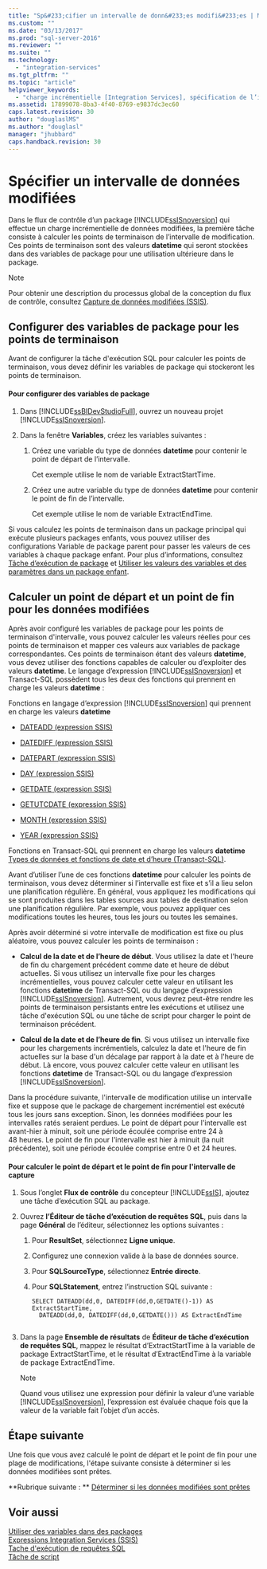 ```yaml
---
title: "Sp&#233;cifier un intervalle de donn&#233;es modifi&#233;es | Microsoft Docs"
ms.custom: ""
ms.date: "03/13/2017"
ms.prod: "sql-server-2016"
ms.reviewer: ""
ms.suite: ""
ms.technology: 
  - "integration-services"
ms.tgt_pltfrm: ""
ms.topic: "article"
helpviewer_keywords: 
  - "charge incrémentielle [Integration Services], spécification de l’intervalle"
ms.assetid: 17899078-8ba3-4f40-8769-e9837dc3ec60
caps.latest.revision: 30
author: "douglaslMS"
ms.author: "douglasl"
manager: "jhubbard"
caps.handback.revision: 30
---
```

# Sp&#233;cifier un intervalle de donn&#233;es modifi&#233;es
  Dans le flux de contrôle d’un package [!INCLUDE[ssISnoversion](../../includes/ssisnoversion-md.md)] qui effectue un charge incrémentielle de données modifiées, la première tâche consiste à calculer les points de terminaison de l’intervalle de modification. Ces points de terminaison sont des valeurs **datetime** qui seront stockées dans des variables de package pour une utilisation ultérieure dans le package.  
  
> [!NOTE]  
>  Pour obtenir une description du processus global de la conception du flux de contrôle, consultez [Capture de données modifiées &#40;SSIS&#41;](../../integration-services/change-data-capture/change-data-capture-ssis.md).  
  
## Configurer des variables de package pour les points de terminaison  
 Avant de configurer la tâche d'exécution SQL pour calculer les points de terminaison, vous devez définir les variables de package qui stockeront les points de terminaison.  
  
#### Pour configurer des variables de package  
  
1.  Dans [!INCLUDE[ssBIDevStudioFull](../../includes/ssbidevstudiofull-md.md)], ouvrez un nouveau projet [!INCLUDE[ssISnoversion](../../includes/ssisnoversion-md.md)].  
  
2.  Dans la fenêtre **Variables**, créez les variables suivantes :  
  
    1.  Créez une variable du type de données **datetime** pour contenir le point de départ de l’intervalle.  
  
         Cet exemple utilise le nom de variable ExtractStartTime.  
  
    2.  Créez une autre variable du type de données **datetime** pour contenir le point de fin de l’intervalle.  
  
         Cet exemple utilise le nom de variable ExtractEndTime.  
  
 Si vous calculez les points de terminaison dans un package principal qui exécute plusieurs packages enfants, vous pouvez utiliser des configurations Variable de package parent pour passer les valeurs de ces variables à chaque package enfant. Pour plus d’informations, consultez [Tâche d’exécution de package](../../integration-services/control-flow/execute-package-task.md) et [Utiliser les valeurs des variables et des paramètres dans un package enfant](../../integration-services/packages/use-the-values-of-variables-and-parameters-in-a-child-package.md).  
  
## Calculer un point de départ et un point de fin pour les données modifiées  
 Après avoir configuré les variables de package pour les points de terminaison d'intervalle, vous pouvez calculer les valeurs réelles pour ces points de terminaison et mapper ces valeurs aux variables de package correspondantes. Ces points de terminaison étant des valeurs **datetime**, vous devez utiliser des fonctions capables de calculer ou d’exploiter des valeurs **datetime**. Le langage d’expression [!INCLUDE[ssISnoversion](../../includes/ssisnoversion-md.md)] et Transact-SQL possèdent tous les deux des fonctions qui prennent en charge les valeurs **datetime** :  
  
 Fonctions en langage d’expression [!INCLUDE[ssISnoversion](../../includes/ssisnoversion-md.md)] qui prennent en charge les valeurs **datetime**  
 -   [DATEADD &#40;expression SSIS&#41;](../../integration-services/expressions/dateadd-ssis-expression.md)  
  
-   [DATEDIFF &#40;expression SSIS&#41;](../../integration-services/expressions/datediff-ssis-expression.md)  
  
-   [DATEPART &#40;expression SSIS&#41;](../../integration-services/expressions/datepart-ssis-expression.md)  
  
-   [DAY &#40;expression SSIS&#41;](../../integration-services/expressions/day-ssis-expression.md)  
  
-   [GETDATE &#40;expression SSIS&#41;](../../integration-services/expressions/getdate-ssis-expression.md)  
  
-   [GETUTCDATE &#40;expression SSIS&#41;](../../integration-services/expressions/getutcdate-ssis-expression.md)  
  
-   [MONTH &#40;expression SSIS&#41;](../../integration-services/expressions/month-ssis-expression.md)  
  
-   [YEAR &#40;expression SSIS&#41;](../../integration-services/expressions/year-ssis-expression.md)  
  
 Fonctions en Transact-SQL qui prennent en charge les valeurs **datetime**  
 [Types de données et fonctions de date et d’heure &#40;Transact-SQL&#41;](../../t-sql/functions/date-and-time-data-types-and-functions-transact-sql.md).  
  
 Avant d’utiliser l’une de ces fonctions **datetime** pour calculer les points de terminaison, vous devez déterminer si l’intervalle est fixe et s’il a lieu selon une planification régulière. En général, vous appliquez les modifications qui se sont produites dans les tables sources aux tables de destination selon une planification régulière. Par exemple, vous pouvez appliquer ces modifications toutes les heures, tous les jours ou toutes les semaines.  
  
 Après avoir déterminé si votre intervalle de modification est fixe ou plus aléatoire, vous pouvez calculer les points de terminaison :  
  
-   **Calcul de la date et de l’heure de début**. Vous utilisez la date et l'heure de fin du chargement précédent comme date et heure de début actuelles. Si vous utilisez un intervalle fixe pour les charges incrémentielles, vous pouvez calculer cette valeur en utilisant les fonctions **datetime** de Transact-SQL ou du langage d’expression [!INCLUDE[ssISnoversion](../../includes/ssisnoversion-md.md)]. Autrement, vous devrez peut-être rendre les points de terminaison persistants entre les exécutions et utilisez une tâche d'exécution SQL ou une tâche de script pour charger le point de terminaison précédent.  
  
-   **Calcul de la date et de l’heure de fin**. Si vous utilisez un intervalle fixe pour les chargements incrémentiels, calculez la date et l'heure de fin actuelles sur la base d'un décalage par rapport à la date et à l'heure de début. Là encore, vous pouvez calculer cette valeur en utilisant les fonctions **datetime** de Transact-SQL ou du langage d’expression [!INCLUDE[ssISnoversion](../../includes/ssisnoversion-md.md)].  
  
 Dans la procédure suivante, l'intervalle de modification utilise un intervalle fixe et suppose que le package de chargement incrémentiel est exécuté tous les jours sans exception. Sinon, les données modifiées pour les intervalles ratés seraient perdues. Le point de départ pour l'intervalle est avant-hier à minuit, soit une période écoulée comprise entre 24 à 48 heures. Le point de fin pour l'intervalle est hier à minuit (la nuit précédente), soit une période écoulée comprise entre 0 et 24 heures.  
  
#### Pour calculer le point de départ et le point de fin pour l'intervalle de capture  
  
1.  Sous l’onglet **Flux de contrôle** du concepteur [!INCLUDE[ssIS](../../includes/ssis-md.md)], ajoutez une tâche d’exécution SQL au package.  
  
2.  Ouvrez **l’Éditeur de tâche d’exécution de requêtes SQL**, puis dans la page **Général** de l’éditeur, sélectionnez les options suivantes :  
  
    1.  Pour **ResultSet**, sélectionnez **Ligne unique**.  
  
    2.  Configurez une connexion valide à la base de données source.  
  
    3.  Pour **SQLSourceType**, sélectionnez **Entrée directe**.  
  
    4.  Pour **SQLStatement**, entrez l’instruction SQL suivante :  
  
        ```  
        SELECT DATEADD(dd,0, DATEDIFF(dd,0,GETDATE()-1)) AS ExtractStartTime,  
          DATEADD(dd,0, DATEDIFF(dd,0,GETDATE())) AS ExtractEndTime  
  
        ```  
  
3.  Dans la page **Ensemble de résultats** de **Éditeur de tâche d’exécution de requêtes SQL**, mappez le résultat d’ExtractStartTime à la variable de package ExtractStartTime, et le résultat d’ExtractEndTime à la variable de package ExtractEndTime.  
  
    > [!NOTE]  
    >  Quand vous utilisez une expression pour définir la valeur d’une variable [!INCLUDE[ssISnoversion](../../includes/ssisnoversion-md.md)], l’expression est évaluée chaque fois que la valeur de la variable fait l’objet d’un accès.  
  
## Étape suivante  
 Une fois que vous avez calculé le point de départ et le point de fin pour une plage de modifications, l'étape suivante consiste à déterminer si les données modifiées sont prêtes.  
  
 **Rubrique suivante : ** [Déterminer si les données modifiées sont prêtes](../../integration-services/change-data-capture/determine-whether-the-change-data-is-ready.md)  
  
## Voir aussi  
 [Utiliser des variables dans des packages](../Topic/Use%20Variables%20in%20Packages.md)   
 [Expressions Integration Services &#40;SSIS&#41;](../../integration-services/expressions/integration-services-ssis-expressions.md)   
 [Tache d'exécution de requêtes SQL](../../integration-services/control-flow/execute-sql-task.md)   
 [Tâche de script](../../integration-services/control-flow/script-task.md)  
  
  